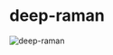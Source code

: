 # deep-raman

![deep-raman](https://github.com/ThunderShiviah/deep-raman/actions/workflows/ci.yml/badge.svg)
